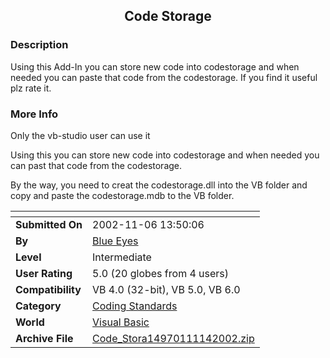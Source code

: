 ﻿<div align="center">

## Code Storage


</div>

### Description

Using this Add-In you can store new code into codestorage and when needed you can paste that code from the codestorage. If you find it useful plz rate it.
 
### More Info
 
Only the vb-studio user can use it

Using this you can store new code into codestorage and when needed you can past that code from the codestorage.

By the way, you need to creat the codestorage.dll into the VB folder and copy and paste the codestorage.mdb to the VB folder.


<span>             |<span>
---                |---
**Submitted On**   |2002-11-06 13:50:06
**By**             |[Blue Eyes](https://github.com/Planet-Source-Code/PSCIndex/blob/master/ByAuthor/blue-eyes.md)
**Level**          |Intermediate
**User Rating**    |5.0 (20 globes from 4 users)
**Compatibility**  |VB 4\.0 \(32\-bit\), VB 5\.0, VB 6\.0
**Category**       |[Coding Standards](https://github.com/Planet-Source-Code/PSCIndex/blob/master/ByCategory/coding-standards__1-43.md)
**World**          |[Visual Basic](https://github.com/Planet-Source-Code/PSCIndex/blob/master/ByWorld/visual-basic.md)
**Archive File**   |[Code\_Stora14970111142002\.zip](https://github.com/Planet-Source-Code/blue-eyes-code-storage__1-40704/archive/master.zip)








